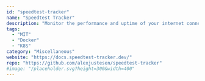 ```yaml
---
id: "speedtest-tracker"
name: "Speedtest Tracker"
description: "Monitor the performance and uptime of your internet connection."
tags:
  - "MIT"
  - "Docker"
  - "K8S"
category: "Miscellaneous"
website: "https://docs.speedtest-tracker.dev/"
repo: "https://github.com/alexjustesen/speedtest-tracker"
#image: "/placeholder.svg?height=300&width=400"
---
```


